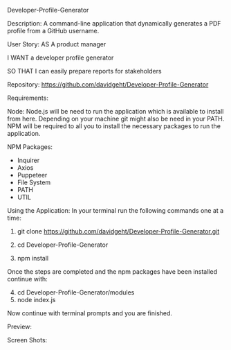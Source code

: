 Developer-Profile-Generator

Description: 
A command-line application that dynamically generates a PDF profile from a GitHub username.

User Story:
AS A product manager

I WANT a developer profile generator

SO THAT I can easily prepare reports for stakeholders	

Repository:
https://github.com/davidgeht/Developer-Profile-Generator

Requirements:

Node:
Node.js will be need to run the application which is available to install from here.
Depending on your machine git might also be need in your PATH.
NPM will be required to all you to install the necessary packages to run the application.

NPM Packages:
- Inquirer
- Axios
- Puppeteer
- File System
- PATH
- UTIL

Using the Application:
In your terminal run the following commands one at a time: 

1. git clone https://github.com/davidgeht/Developer-Profile-Generator.git

2. cd Developer-Profile-Generator

3. npm install

Once the steps are completed and the npm packages have been installed continue with:

4. cd Developer-Profile-Generator/modules
5. node index.js

Now continue with terminal prompts and you are finished. 

Preview: 


Screen Shots:












 




